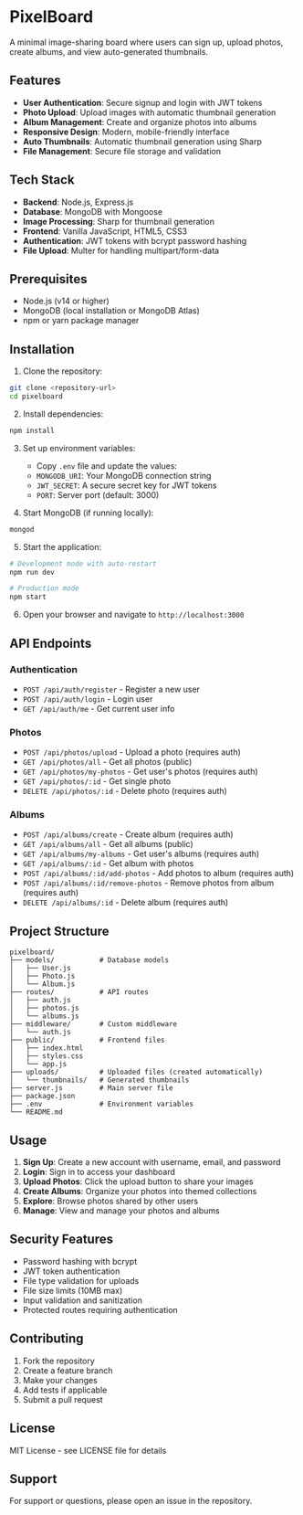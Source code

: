 # PixelBoard

A minimal image-sharing board where users can sign up, upload photos, create albums, and view auto-generated thumbnails.

## Features

- **User Authentication**: Secure signup and login with JWT tokens
- **Photo Upload**: Upload images with automatic thumbnail generation
- **Album Management**: Create and organize photos into albums
- **Responsive Design**: Modern, mobile-friendly interface
- **Auto Thumbnails**: Automatic thumbnail generation using Sharp
- **File Management**: Secure file storage and validation

## Tech Stack

- **Backend**: Node.js, Express.js
- **Database**: MongoDB with Mongoose
- **Image Processing**: Sharp for thumbnail generation
- **Frontend**: Vanilla JavaScript, HTML5, CSS3
- **Authentication**: JWT tokens with bcrypt password hashing
- **File Upload**: Multer for handling multipart/form-data

## Prerequisites

- Node.js (v14 or higher)
- MongoDB (local installation or MongoDB Atlas)
- npm or yarn package manager

## Installation

1. Clone the repository:
```bash
git clone <repository-url>
cd pixelboard
```

2. Install dependencies:
```bash
npm install
```

3. Set up environment variables:
   - Copy `.env` file and update the values:
   - `MONGODB_URI`: Your MongoDB connection string
   - `JWT_SECRET`: A secure secret key for JWT tokens
   - `PORT`: Server port (default: 3000)

4. Start MongoDB (if running locally):
```bash
mongod
```

5. Start the application:
```bash
# Development mode with auto-restart
npm run dev

# Production mode
npm start
```

6. Open your browser and navigate to `http://localhost:3000`

## API Endpoints

### Authentication
- `POST /api/auth/register` - Register a new user
- `POST /api/auth/login` - Login user
- `GET /api/auth/me` - Get current user info

### Photos
- `POST /api/photos/upload` - Upload a photo (requires auth)
- `GET /api/photos/all` - Get all photos (public)
- `GET /api/photos/my-photos` - Get user's photos (requires auth)
- `GET /api/photos/:id` - Get single photo
- `DELETE /api/photos/:id` - Delete photo (requires auth)

### Albums
- `POST /api/albums/create` - Create album (requires auth)
- `GET /api/albums/all` - Get all albums (public)
- `GET /api/albums/my-albums` - Get user's albums (requires auth)
- `GET /api/albums/:id` - Get album with photos
- `POST /api/albums/:id/add-photos` - Add photos to album (requires auth)
- `POST /api/albums/:id/remove-photos` - Remove photos from album (requires auth)
- `DELETE /api/albums/:id` - Delete album (requires auth)

## Project Structure

```
pixelboard/
├── models/           # Database models
│   ├── User.js
│   ├── Photo.js
│   └── Album.js
├── routes/           # API routes
│   ├── auth.js
│   ├── photos.js
│   └── albums.js
├── middleware/       # Custom middleware
│   └── auth.js
├── public/           # Frontend files
│   ├── index.html
│   ├── styles.css
│   └── app.js
├── uploads/          # Uploaded files (created automatically)
│   └── thumbnails/   # Generated thumbnails
├── server.js         # Main server file
├── package.json
├── .env              # Environment variables
└── README.md
```

## Usage

1. **Sign Up**: Create a new account with username, email, and password
2. **Login**: Sign in to access your dashboard
3. **Upload Photos**: Click the upload button to share your images
4. **Create Albums**: Organize your photos into themed collections
5. **Explore**: Browse photos shared by other users
6. **Manage**: View and manage your photos and albums

## Security Features

- Password hashing with bcrypt
- JWT token authentication
- File type validation for uploads
- File size limits (10MB max)
- Input validation and sanitization
- Protected routes requiring authentication

## Contributing

1. Fork the repository
2. Create a feature branch
3. Make your changes
4. Add tests if applicable
5. Submit a pull request

## License

MIT License - see LICENSE file for details

## Support

For support or questions, please open an issue in the repository.
